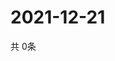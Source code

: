 # 2021-12-21
  共 0条

  <!-- BEGIN -->
  <!-- 最后更新时间Tue Dec 21 2021 01:56:02 GMT+0000 (Coordinated Universal Time) -->
  
  <!-- END -->
  
  
